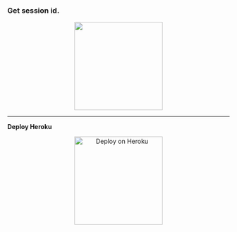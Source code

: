 ### <b margin-right="50%">Get session id.</b>
<p align="center">
<a href="https://mbuvi-md-pair-6a1316688343.herokuapp.com">
 <img src="https://img.shields.io/badge/Session-blue?logo=heroku" width="200">
</a>
</p>
<hr>
 <b align="center">Deploy Heroku</b>
 <p align="center">
        <a href="https://dashboard.heroku.com/new?template=https://github.com/cheekydavy/Mbuvi-MD" style="margin: 10px;">
            <img src="https://img.shields.io/badge/Deploy-Heroku-green?logo=heroku" alt="Deploy on Heroku" width="200">
        </a>
    </p>
